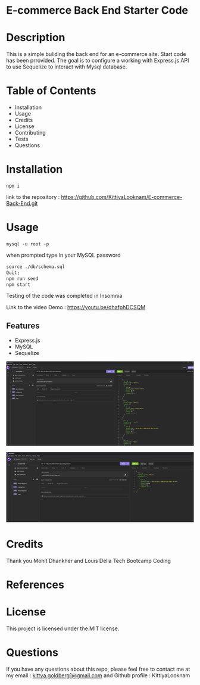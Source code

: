 # E-commerce Back End Starter Code


# Description 

This is a simple buliding the  back end for an e-commerce site. Start code has been prrovided. The goal is to configure a working with Express.js API to use Sequelize to interact with Mysql database.

# Table of Contents
- Installation
- Usage
- Credits
- License
- Contributing
- Tests
- Questions

#  Installation

```
npm i
```


link to the repository : https://github.com/KittiyaLooknam/E-commerce-Back-End.git

# Usage

```
mysql -u root -p 
```
when prompted type in your MySQL password
```
source ./db/schema.sql
Quit;
npm run seed
npm start
```

Testing of the code was completed in Insomnia


Link to the video Demo  : https://youtu.be/dhafphDCSQM


## Features
* Express.js
* MySQL
* Sequelize


![alt text](Assets/imgs/category.png)


![alt text](Assets/imgs/categoryid.png)



# Credits 
Thank you Mohit Dhankher and Louis Delia Tech Bootcamp Coding

# References 

# License
This project is licensed under the MIT license.

# Questions 
If you have any questions about this repo, please feel free to contact me at my email : kittya.goldberg1@gmail.com and Github profile : KittiyaLooknam


